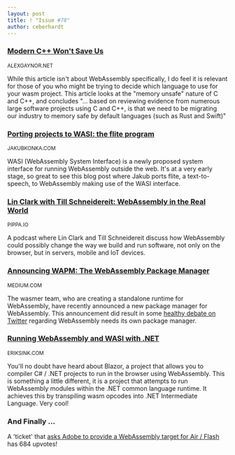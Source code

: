```yaml
---
layout: post
title: ! "Issue #78"
author: ceberhardt
---
```


### [Modern C++ Won't Save Us](https://alexgaynor.net/2019/apr/21/modern-c++-wont-save-us/)

<small>ALEXGAYNOR.NET</small>

While this article isn't about WebAssembly specifically, I do feel it is relevant for those of you who might be trying to decide which language to use for your wasm project. This article looks at the  "memory unsafe" nature of C and C++, and concludes "... based on reviewing evidence from numerous large software projects using C and C++, is that we need to be migrating our industry to memory safe by default languages (such as Rust and Swift)"

### [Porting projects to WASI: the flite program](http://www.jakubkonka.com/2019/04/20/wasi-flite.html)

<small>JAKUBKONKA.COM</small>

WASI (WebAssembly System Interface) is a newly proposed system interface for running WebAssembly outside the web. It's at a very early stage, so great to see this blog post where Jakub ports flite, a text-to-speech, to WebAssembly making use of the WASI interface.

### [Lin Clark with Till Schneidereit: WebAssembly in the Real World](https://shows.pippa.io/full-stack-cast/episodes/lin-clark-with-till-schneidereit)

<small>PIPPA.IO</small>

A podcast where Lin Clark and Till Schneidereit discuss how WebAssembly could possibly change the way we build and run software, not only on the browser, but in servers, mobile and IoT devices.

### [Announcing WAPM: The WebAssembly Package Manager](https://medium.com/wasmer/announcing-wapm-the-webassembly-package-manager-18d52fae0eea)

<small>MEDIUM.COM</small>

The wasmer team, who are creating a standalone runtime for WebAssembly, have recently announced a new package manager for WebAssembly. This announcement did result in some [healthy debate on Twitter](https://twitter.com/WasmWeekly/status/1120747222491107328) regarding WebAssembly needs its own package manager.

### [Running WebAssembly and WASI with .NET](https://ericsink.com/entries/wasm_wasi_dotnet.html?utm_source=paulomorgado&utm_medium=twitter)

<small>ERIKSINK.COM</small>

You'll no doubt have heard about Blazor, a project that allows you to compiler C# / .NET projects to run in the browser using WebAssembly. This is something a little different, it is a project that attempts to run WebAssembly modules within the .NET common language runtime. It achieves this by transpiling wasm opcodes into .NET Intermediate Language. Very cool!

### And Finally ...

A 'ticket' that [asks Adobe to provide a WebAssembly target for Air / Flash](https://tracker.adobe.com/#/view/AIR-4178275) has 684 upvotes! 